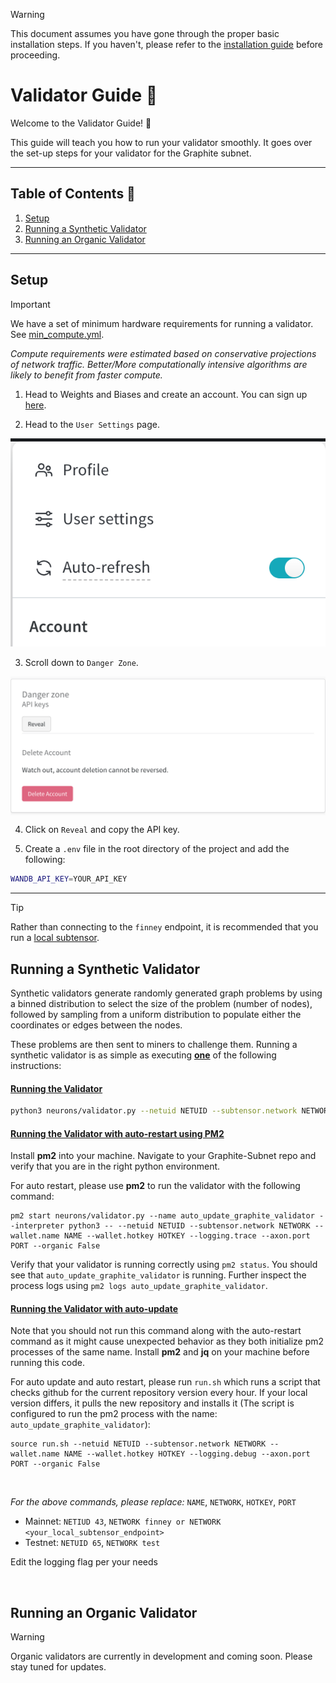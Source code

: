 > [!WARNING]
> This document assumes you have gone through the proper basic installation steps. If you haven't, please refer to the [installation guide](./installation.md) before proceeding.

# Validator Guide 📜

Welcome to the Validator Guide! 🎉

This guide will teach you how to run your validator smoothly. It goes over the set-up steps for your validator for the Graphite subnet.

<hr>

## Table of Contents 📑

1. [Setup](#setup)
2. [Running a Synthetic Validator](#running-a-synthetic-validator)
3. [Running an Organic Validator](#running-an-organic-validator)

<hr>

<a id="setup"></a>

## Setup

> [!IMPORTANT]
We have a set of minimum hardware requirements for running a validator. See [min_compute.yml](../min_compute.yml).

_Compute requirements were estimated based on conservative projections of network traffic. Better/More computationally intensive algorithms are likely to benefit from faster compute._

1. Head to Weights and Biases and create an account. You can sign up [here](https://wandb.ai/site).

2. Head to the `User Settings` page. <br>
<p align="center">
  <img src="../static/wandb-settings.png" alt="WandB Settings">
</p>

3. Scroll down to `Danger Zone`. <br>
<p align="center">
  <img align="center" src="../static/danger-zone.png" alt="Danger Zone">
</p>

4. Click on `Reveal` and copy the API key.

5. Create a `.env` file in the root directory of the project and add the following:
```bash
WANDB_API_KEY=YOUR_API_KEY
```

<hr>

> [!TIP]
> Rather than connecting to the `finney` endpoint, it is recommended that you run a [local subtensor](https://github.com/opentensor/subtensor/blob/main/docs/running-subtensor-locally.md).

<a id="synthetic-vali"></a>

## Running a Synthetic Validator 
Synthetic validators generate randomly generated graph problems by using a binned distribution to select the size of the problem (number of nodes), followed by sampling from a uniform distribution to populate either the coordinates or edges between the nodes. 

These problems are then sent to miners to challenge them. Running a synthetic validator is as simple as executing <ins>**one**</ins> of the following instructions:
<br>  

#### <ins>Running the Validator</ins>
```bash
python3 neurons/validator.py --netuid NETUID --subtensor.network NETWORK --wallet.name NAME --wallet.hotkey HOTKEY --logging.trace --axon.port PORT --organic False
```  

#### <ins>Running the Validator with auto-restart using PM2</ins>
Install **pm2** into your machine. Navigate to your Graphite-Subnet repo and verify that you are in the right python environment.


For auto restart, please use **pm2** to run the validator with the following command:
```
pm2 start neurons/validator.py --name auto_update_graphite_validator --interpreter python3 -- --netuid NETUID --subtensor.network NETWORK --wallet.name NAME --wallet.hotkey HOTKEY --logging.trace --axon.port PORT --organic False
```


Verify that your validator is running correctly using `pm2 status`. You should see that `auto_update_graphite_validator` is running. Further inspect the process logs using `pm2 logs auto_update_graphite_validator`.


#### <ins>Running the Validator with auto-update</ins>
Note that you should not run this command along with the auto-restart command as it might cause unexpected behavior as they both initialize pm2 processes of the same name. Install **pm2** and **jq** on your machine before running this code.



For auto update and auto restart, please run `run.sh` which runs a script that checks github for the current repository version every hour. If your local version differs, it pulls the new repository and installs it (The script is configured to run the pm2 process with the name: `auto_update_graphite_validator`):
```
source run.sh --netuid NETUID --subtensor.network NETWORK --wallet.name NAME --wallet.hotkey HOTKEY --logging.debug --axon.port PORT --organic False
```  
<br>  

_For the above commands, please replace:_ `NAME`, `NETWORK`, `HOTKEY`, `PORT` 
- Mainnet: `NETIUD 43`, `NETWORK finney or NETWORK <your_local_subtensor_endpoint>`
- Testnet: `NETUID 65`, `NETWORK test`

Edit the logging flag per your needs

<br>

<a id="organic-vali"></a>

## Running an Organic Validator 

> [!WARNING]
> Organic validators are currently in development and coming soon. Please stay tuned for updates.
